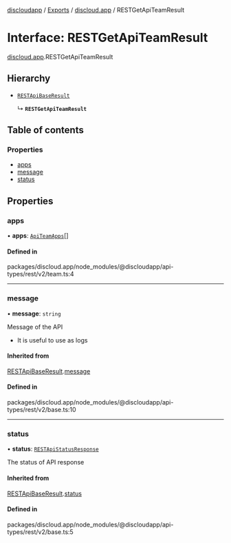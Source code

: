 [discloudapp](../README.md) / [Exports](../modules.md) / [discloud.app](../modules/discloud_app.md) / RESTGetApiTeamResult

# Interface: RESTGetApiTeamResult

[discloud.app](../modules/discloud_app.md).RESTGetApiTeamResult

## Hierarchy

- [`RESTApiBaseResult`](discloud_app.RESTApiBaseResult.md)

  ↳ **`RESTGetApiTeamResult`**

## Table of contents

### Properties

- [apps](discloud_app.RESTGetApiTeamResult.md#apps)
- [message](discloud_app.RESTGetApiTeamResult.md#message)
- [status](discloud_app.RESTGetApiTeamResult.md#status)

## Properties

### apps

• **apps**: [`ApiTeamApps`](discloud_app.ApiTeamApps.md)[]

#### Defined in

packages/discloud.app/node_modules/@discloudapp/api-types/rest/v2/team.ts:4

___

### message

• **message**: `string`

Message of the API
- It is useful to use as logs

#### Inherited from

[RESTApiBaseResult](discloud_app.RESTApiBaseResult.md).[message](discloud_app.RESTApiBaseResult.md#message)

#### Defined in

packages/discloud.app/node_modules/@discloudapp/api-types/rest/v2/base.ts:10

___

### status

• **status**: [`RESTApiStatusResponse`](../modules/discloud_app.md#restapistatusresponse)

The status of API response

#### Inherited from

[RESTApiBaseResult](discloud_app.RESTApiBaseResult.md).[status](discloud_app.RESTApiBaseResult.md#status)

#### Defined in

packages/discloud.app/node_modules/@discloudapp/api-types/rest/v2/base.ts:5
